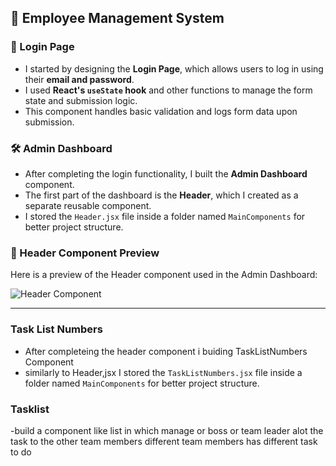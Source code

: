 ## 🚀 Employee Management System

### 🔐 Login Page
- I started by designing the **Login Page**, which allows users to log in using their **email and password**.
- I used **React's `useState` hook** and other functions to manage the form state and submission logic.
- This component handles basic validation and logs form data upon submission.

### 🛠 Admin Dashboard
- After completing the login functionality, I built the **Admin Dashboard** component.
- The first part of the dashboard is the **Header**, which I created as a separate reusable component.
- I stored the `Header.jsx` file inside a folder named `MainComponents` for better project structure.

### 🧩 Header Component Preview
Here is a preview of the Header component used in the Admin Dashboard:

![Header Component](https://github.com/user-attachments/assets/1c6982e8-5f7a-496b-b2d9-5dd189161416)

---
### Task List Numbers
- After completeing the header component i buiding TaskListNumbers Component
- similarly to Header,jsx I stored the `TaskListNumbers.jsx` file inside a folder named `MainComponents` for better project structure.



### Tasklist
-build a component like list in which manage or boss or team leader alot the task to the other team members different team members has different task to do 

